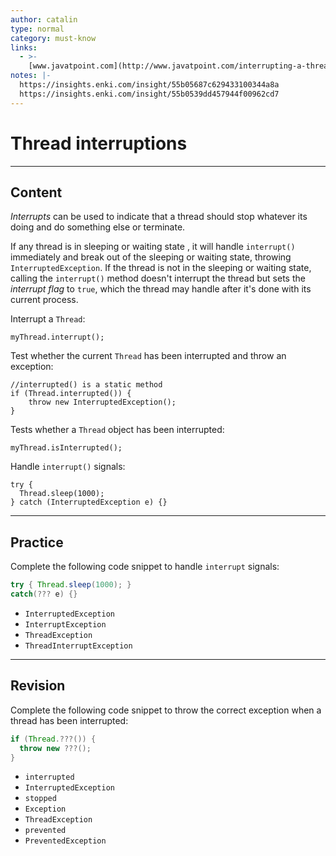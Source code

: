 ```yaml
---
author: catalin
type: normal
category: must-know
links:
  - >-
    [www.javatpoint.com](http://www.javatpoint.com/interrupting-a-thread){website}
notes: |-
  https://insights.enki.com/insight/55b05687c629433100344a8a
  https://insights.enki.com/insight/55b0539dd457944f00962cd7
---
```


# Thread interruptions


---

## Content

*Interrupts* can be used to indicate that a thread should stop whatever its doing and do something else or terminate.

If any thread is in sleeping or waiting state , it will handle `interrupt()` immediately and break out of the sleeping or waiting state, throwing `InterruptedException`. If the thread is not in the sleeping or waiting state, calling the `interrupt()` method doesn't interrupt the thread but sets the *interrupt flag* to `true`, which the thread may handle after it's done with its current process.

Interrupt a `Thread`:

```plain-text
myThread.interrupt();
```

Test whether the current `Thread` has been interrupted and throw an exception:

```plain-text
//interrupted() is a static method
if (Thread.interrupted()) {
    throw new InterruptedException();
}
```

Tests whether a `Thread` object has been interrupted:

```plain-text
myThread.isInterrupted();
```

Handle `interrupt()` signals:

```plain-text
try {  
  Thread.sleep(1000);
} catch (InterruptedException e) {}
```


---

## Practice

Complete the following code snippet to handle `interrupt`  signals:

```java
try { Thread.sleep(1000); }
catch(??? e) {}
```

- `InterruptedException`
- `InterruptException`
- `ThreadException`
- `ThreadInterruptException`


---

## Revision

Complete the following code snippet to throw the correct exception when a thread has been interrupted:

```java
if (Thread.???()) {
  throw new ???();
}
```

- `interrupted`
- `InterruptedException`
- `stopped`
- `Exception`
- `ThreadException`
- `prevented`
- `PreventedException`
 
